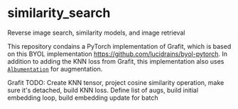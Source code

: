 # similarity_search
Reverse image search, similarity models, and image retrieval

This repository condains a PyTorch implementation of Grafit, which is based on this BYOL implementation https://github.com/lucidrains/byol-pytorch. In addition to adding the KNN loss from Grafit, this implementation also uses [`Albumentation`](https://github.com/albumentations-team/albumentations) for augmentation. 

Grafit TODO: Create KNN tensor, project cosine similarity operation, make sure it's detached, build KNN loss. Define list of augs, build initial embedding loop, build embedding update for batch